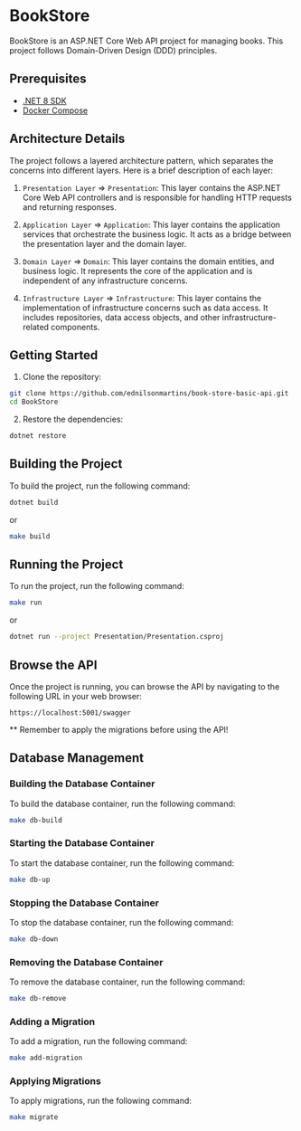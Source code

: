 # BookStore

BookStore is an ASP.NET Core Web API project for managing books. This project follows Domain-Driven Design (DDD) principles.


## Prerequisites

- [.NET 8 SDK](https://dotnet.microsoft.com/download/dotnet/8.0)
- [Docker Compose](https://docs.docker.com/compose/install/)


## Architecture Details

The project follows a layered architecture pattern, which separates the concerns into different layers. Here is a brief description of each layer:

1. `Presentation Layer` => `Presentation`: This layer contains the ASP.NET Core Web API controllers and is responsible for handling HTTP requests and returning responses.

2. `Application Layer` => `Application`: This layer contains the application services that orchestrate the business logic. It acts as a bridge between the presentation layer and the domain layer.

3. `Domain Layer` => `Domain`: This layer contains the domain entities, and business logic. It represents the core of the application and is independent of any infrastructure concerns.

4. `Infrastructure Layer` => `Infrastructure`: This layer contains the implementation of infrastructure concerns such as data access. It includes repositories, data access objects, and other infrastructure-related components.


## Getting Started

1. Clone the repository:
```bash
git clone https://github.com/ednilsonmartins/book-store-basic-api.git
cd BookStore
```

2. Restore the dependencies:
```bash
dotnet restore
```

## Building the Project
To build the project, run the following command:
```bash
dotnet build
```
or
```bash
make build
```

## Running the Project
To run the project, run the following command:
```bash
make run
```
or
```bash
dotnet run --project Presentation/Presentation.csproj
```

## Browse the API
Once the project is running, you can browse the API by navigating to the following URL in your web browser:
```
https://localhost:5001/swagger
```
** Remember to apply the migrations before using the API!

## Database Management
### Building the Database Container
To build the database container, run the following command:
```bash
make db-build
```

### Starting the Database Container
To start the database container, run the following command:
```bash
make db-up
```

### Stopping the Database Container
To stop the database container, run the following command:
```bash
make db-down
```

### Removing the Database Container
To remove the database container, run the following command:
```bash
make db-remove
```

### Adding a Migration
To add a migration, run the following command:
```bash
make add-migration
```

### Applying Migrations
To apply migrations, run the following command:
```bash
make migrate
```
